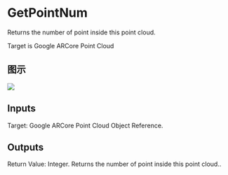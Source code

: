 # GetPointNum

Returns the number of point inside this point cloud.

Target is Google ARCore Point Cloud

## 图示

![]($-20221218-19150374.png)

## Inputs

Target: Google ARCore Point Cloud Object Reference.  

## Outputs

Return Value: Integer. Returns the number of point inside this point cloud..

